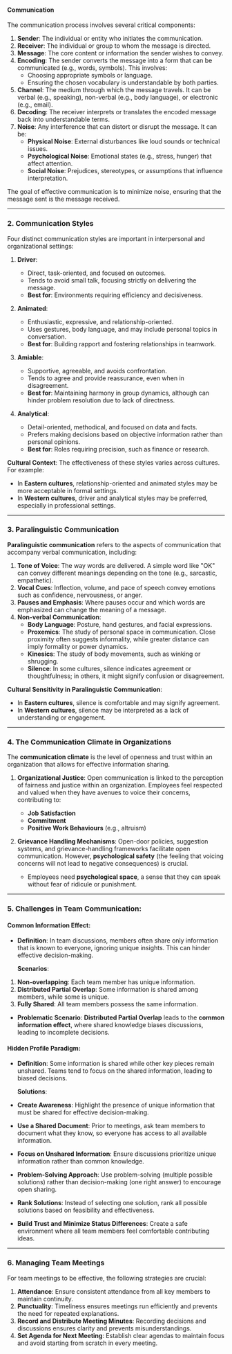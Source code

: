 #### **Communication**

The communication process involves several critical components:

1. **Sender**: The individual or entity who initiates the communication.
2. **Receiver**: The individual or group to whom the message is directed.
3. **Message**: The core content or information the sender wishes to convey.
4. **Encoding**: The sender converts the message into a form that can be communicated (e.g., words, symbols). This involves:
   - Choosing appropriate symbols or language.
   - Ensuring the chosen vocabulary is understandable by both parties.
5. **Channel**: The medium through which the message travels. It can be verbal (e.g., speaking), non-verbal (e.g., body language), or electronic (e.g., email).
6. **Decoding**: The receiver interprets or translates the encoded message back into understandable terms.
7. **Noise**: Any interference that can distort or disrupt the message. It can be:
   - **Physical Noise**: External disturbances like loud sounds or technical issues.
   - **Psychological Noise**: Emotional states (e.g., stress, hunger) that affect attention.
   - **Social Noise**: Prejudices, stereotypes, or assumptions that influence interpretation.

The goal of effective communication is to minimize noise, ensuring that the message sent is the message received.

---

### **2. Communication Styles**

Four distinct communication styles are important in interpersonal and organizational settings:

1. **Driver**:

   - Direct, task-oriented, and focused on outcomes.
   - Tends to avoid small talk, focusing strictly on delivering the message.
   - **Best for**: Environments requiring efficiency and decisiveness.
2. **Animated**:

   - Enthusiastic, expressive, and relationship-oriented.
   - Uses gestures, body language, and may include personal topics in conversation.
   - **Best for**: Building rapport and fostering relationships in teamwork.
3. **Amiable**:

   - Supportive, agreeable, and avoids confrontation.
   - Tends to agree and provide reassurance, even when in disagreement.
   - **Best for**: Maintaining harmony in group dynamics, although can hinder problem resolution due to lack of directness.
4. **Analytical**:

   - Detail-oriented, methodical, and focused on data and facts.
   - Prefers making decisions based on objective information rather than personal opinions.
   - **Best for**: Roles requiring precision, such as finance or research.

**Cultural Context**: The effectiveness of these styles varies across cultures. For example:

- In **Eastern cultures**, relationship-oriented and animated styles may be more acceptable in formal settings.
- In **Western cultures**, driver and analytical styles may be preferred, especially in professional settings.

---

### **3. Paralinguistic Communication**

**Paralinguistic communication** refers to the aspects of communication that accompany verbal communication, including:

1. **Tone of Voice**: The way words are delivered. A simple word like "OK" can convey different meanings depending on the tone (e.g., sarcastic, empathetic).
2. **Vocal Cues**: Inflection, volume, and pace of speech convey emotions such as confidence, nervousness, or anger.
3. **Pauses and Emphasis**: Where pauses occur and which words are emphasized can change the meaning of a message.
4. **Non-verbal Communication**:
   - **Body Language**: Posture, hand gestures, and facial expressions.
   - **Proxemics**: The study of personal space in communication. Close proximity often suggests informality, while greater distance can imply formality or power dynamics.
   - **Kinesics**: The study of body movements, such as winking or shrugging.
   - **Silence**: In some cultures, silence indicates agreement or thoughtfulness; in others, it might signify confusion or disagreement.

**Cultural Sensitivity in Paralinguistic Communication**:

- In **Eastern cultures**, silence is comfortable and may signify agreement.
- In **Western cultures**, silence may be interpreted as a lack of understanding or engagement.

---

### **4. The Communication Climate in Organizations**

The **communication climate** is the level of openness and trust within an organization that allows for effective information sharing.

1. **Organizational Justice**: Open communication is linked to the perception of fairness and justice within an organization. Employees feel respected and valued when they have avenues to voice their concerns, contributing to:

   - **Job Satisfaction**
   - **Commitment**
   - **Positive Work Behaviours** (e.g., altruism)
2. **Grievance Handling Mechanisms**: Open-door policies, suggestion systems, and grievance-handling frameworks facilitate open communication. However, **psychological safety** (the feeling that voicing concerns will not lead to negative consequences) is crucial.

   - Employees need **psychological space**, a sense that they can speak without fear of ridicule or punishment.

---

### **5. Challenges in Team Communication:**

#### **Common Information Effect**:

- **Definition**: In team discussions, members often share only information that is known to everyone, ignoring unique insights. This can hinder effective decision-making.

   **Scenarios**:

1. **Non-overlapping**: Each team member has unique information.
2. **Distributed Partial Overlap**: Some information is shared among members, while some is unique.
3. **Fully Shared**: All team members possess the same information.

- **Problematic Scenario**: **Distributed Partial Overlap** leads to the **common information effect**, where shared knowledge biases discussions, leading to incomplete decisions.

#### **Hidden Profile Paradigm**:

- **Definition**: Some information is shared while other key pieces remain unshared. Teams tend to focus on the shared information, leading to biased decisions.

   **Solutions**:

- **Create Awareness**: Highlight the presence of unique information that must be shared for effective decision-making.
- **Use a Shared Document**: Prior to meetings, ask team members to document what they know, so everyone has access to all available information.
- **Focus on Unshared Information**: Ensure discussions prioritize unique information rather than common knowledge.
- **Problem-Solving Approach**: Use problem-solving (multiple possible solutions) rather than decision-making (one right answer) to encourage open sharing.
- **Rank Solutions**: Instead of selecting one solution, rank all possible solutions based on feasibility and effectiveness.
- **Build Trust and Minimize Status Differences**: Create a safe environment where all team members feel comfortable contributing ideas.

---

### **6. Managing Team Meetings**

For team meetings to be effective, the following strategies are crucial:

1. **Attendance**: Ensure consistent attendance from all key members to maintain continuity.
2. **Punctuality**: Timeliness ensures meetings run efficiently and prevents the need for repeated explanations.
3. **Record and Distribute Meeting Minutes**: Recording decisions and discussions ensures clarity and prevents misunderstandings.
4. **Set Agenda for Next Meeting**: Establish clear agendas to maintain focus and avoid starting from scratch in every meeting.
